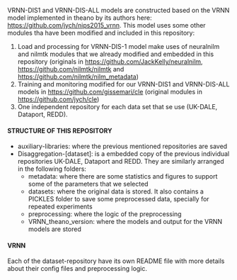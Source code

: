 VRNN-DIS1 and VRNN-DIS-ALL models are constructed based on the VRNN model implemented in theano by its authors here: https://github.com/jych/nips2015_vrnn. This model uses some other modules tha have been modified and included in this repository:
1) Load and processing for VRNN-DIS-1 model make uses of neuralnilm and nilmtk modules that we already modified and embedded in this repository (originals in https://github.com/JackKelly/neuralnilm, https://github.com/nilmtk/nilmtk and https://github.com/nilmtk/nilm_metadata)
2) Training and monitoring modified for our VRNN-DIS1 and VRNN-DIS-ALL models in https://github.com/gissemari/cle (original modules in https://github.com/jych/cle)
3) One independent repository for each data set that se use (UK-DALE, Dataport, REDD).

#### STRUCTURE OF THIS REPOSITORY

- auxiliary-libraries: where the previous mentioned repositories are saved
- Disaggregation-[dataset]: is a embedded copy of the previous individual repositories UK-DALE, Dataport and REDD. They are similarly arranged in the following folders:
	- metadata: where there are some statistics and figures to support some of the parameters that we selected
	- datasets: where the original data is stored. It also contains a PICKLES folder to save some preprocessed data, specially for repeated experiments
	- preprocessing: where the logic of the preprocessing
	- VRNN_theano_version: where the models and output for the VRNN models are stored

#### VRNN
Each of the dataset-repository have its own README file with more details about their config files and preprocessing logic.
